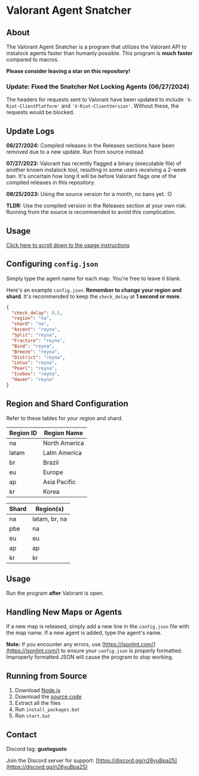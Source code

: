 # Valorant Agent Snatcher

## About
The Valorant Agent Snatcher is a program that utilizes the Valorant API to instalock agents faster than humanly possible. This program is **much faster** compared to macros.

**Please consider leaving a star on this repository!**

### Update: Fixed the Snatcher Not Locking Agents (06/27/2024)
The headers for requests sent to Valorant have been updated to include `'X-Riot-ClientPlatform'` and `'X-Riot-ClientVersion'`. Without these, the requests would be blocked.

## Update Logs
**06/27/2024:** Compiled releases in the Releases sections have been removed due to a new update. Run from source instead.

**07/27/2023:** Valorant has recently flagged a binary (executable file) of another known instalock tool, resulting in some users receiving a 2-week ban. It's uncertain how long it will be before Valorant flags one of the compiled releases in this repository.

**08/25/2023:** Using the source version for a month, no bans yet. :D

**TLDR:** Use the compiled version in the Releases section at your own risk. Running from the source is recommended to avoid this complication.

## Usage
<a href="#usage-instructions">Click here to scroll down to the usage instructions</a>

## Configuring `config.json`
Simply type the agent name for each map. You're free to leave it blank.

Here's an example `config.json`. **Remember to change your region and shard**. It's recommended to keep the `check_delay` at **1 second or more**.

```json
{
  "check_delay": 0.5,
  "region": "na",
  "shard": "na",
  "Ascent": "reyna",
  "Split": "reyna",
  "Fracture": "reyna",
  "Bind": "reyna",
  "Breeze": "reyna",
  "District": "reyna",
  "Lotus": "reyna",
  "Pearl": "reyna",
  "Icebox": "reyna",
  "Haven": "reyna"
}
```

## Region and Shard Configuration
Refer to these tables for your region and shard.

| Region ID | Region Name      |
| --------- | ---------------- |
| na        | North America    |
| latam     | Latin America    |
| br        | Brazil           |
| eu        | Europe           |
| ap        | Asia Pacific     |
| kr        | Korea            |

| Shard | Region(s)      |
| ----- | -------------- |
| na    | latam, br, na  |
| pbe   | na             |
| eu    | eu             |
| ap    | ap             |
| kr    | kr             |

<a id="usage-instructions"></a>
## Usage
Run the program **after** Valorant is open.

## Handling New Maps or Agents
If a new map is released, simply add a new line in the `config.json` file with the map name. If a new agent is added, type the agent's name.

**Note:** If you encounter any errors, use [https://jsonlint.com/](https://jsonlint.com/) to ensure your `config.json` is properly formatted. Improperly formatted JSON will cause the program to stop working.

## Running from Source
1. Download [Node.js](https://nodejs.org/en)
2. Download the [source code](https://github.com/copreus/valorant-agent-snatcher/archive/refs/heads/main.zip)
3. Extract all the files
4. Run `install_packages.bat`
5. Run `start.bat`

## Contact
Discord tag: **gustogusto**

Join the Discord server for support: [https://discord.gg/n26yuBpa25](https://discord.gg/n26yuBpa25)
